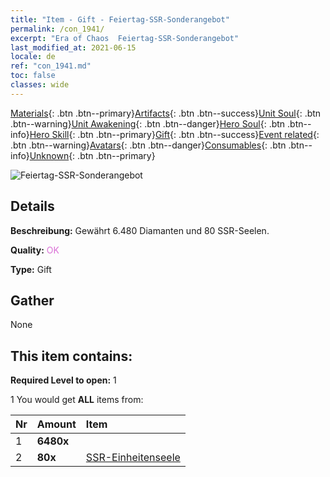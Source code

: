 ```yaml
---
title: "Item - Gift - Feiertag-SSR-Sonderangebot"
permalink: /con_1941/
excerpt: "Era of Chaos  Feiertag-SSR-Sonderangebot"
last_modified_at: 2021-06-15
locale: de
ref: "con_1941.md"
toc: false
classes: wide
---
```

 [Materials](/ItemsDE/){: .btn .btn--primary}[Artifacts](/ItemsDE/Artifacts/){: .btn .btn--success}[Unit Soul](/ItemsDE/UnitSoul/){: .btn .btn--warning}[Unit Awakening](/ItemsDE/UnitAwakening/){: .btn .btn--danger}[Hero Soul](/ItemsDE/HeroSoul/){: .btn .btn--info}[Hero Skill](/ItemsDE/HeroSkill/){: .btn .btn--primary}[Gift](/ItemsDE/Gift/){: .btn .btn--success}[Event related](/ItemsDE/Events/){: .btn .btn--warning}[Avatars](/ItemsDE/Avatars/){: .btn .btn--danger}[Consumables](/ItemsDE/Consumables/){: .btn .btn--info}[Unknown](/ItemsDE/Unknown/){: .btn .btn--primary}

 ![Feiertag-SSR-Sonderangebot](/images/t/i_907327.png)

## Details
 **Beschreibung:** Gewährt 6.480 Diamanten und 80 SSR-Seelen.

 **Quality:** <span style="color: #DA70D6">OK</span>

 **Type:** Gift

## Gather

  None

## This item contains:

 **Required Level to open:** 1

 1 You would get **ALL** items  from:

  | Nr | Amount |     Item    |
  |:---|:-------|:------------|
  | 1 |  **6480x** | <i class="fas fa-gem"/> |  | 
  | 2 |  **80x** | [SSR-Einheitenseele](/ItemsDE/con_535/) |  | 
